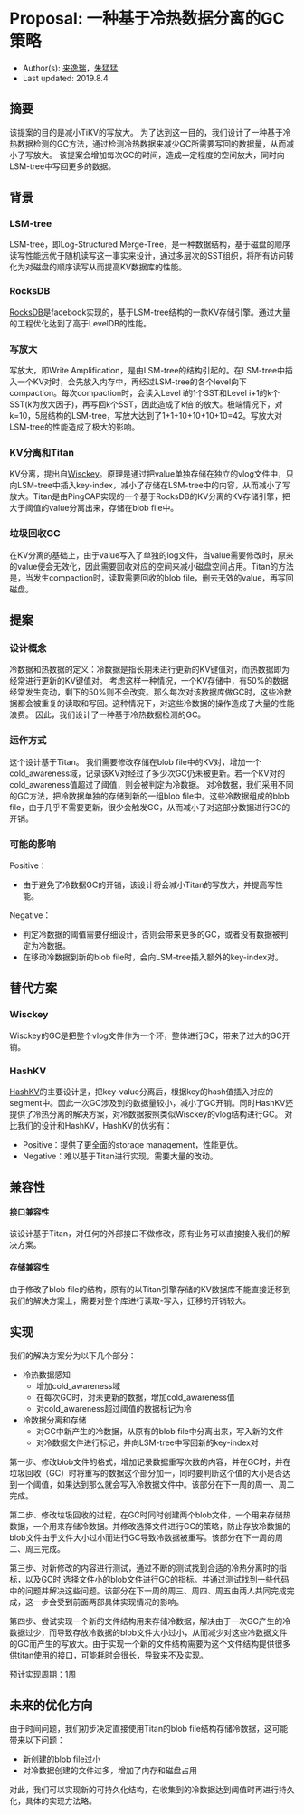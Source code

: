 # Proposal: 一种基于冷热数据分离的GC策略

- Author(s):  [来逸瑞](https://github.com/wangshuil)，[朱猛猛](https://github.com/zhumeng98)
- Last updated:  2019.8.4

## 摘要

该提案的目的是减小TiKV的写放大。
为了达到这一目的，我们设计了一种基于冷热数据检测的GC方法，通过检测冷热数据来减少GC所需要写回的数据量，从而减小了写放大。
该提案会增加每次GC的时间，造成一定程度的空间放大，同时向LSM-tree中写回更多的数据。

## 背景

### LSM-tree
LSM-tree，即Log-Structured Merge-Tree，是一种数据结构，基于磁盘的顺序读写性能远优于随机读写这一事实来设计，通过多层次的SST组织，将所有访问转化为对磁盘的顺序读写从而提高KV数据库的性能。

### RocksDB
[RocksDB](https://github.com/facebook/rocksdb)是facebook实现的，基于LSM-tree结构的一款KV存储引擎。通过大量的工程优化达到了高于LevelDB的性能。

### 写放大
写放大，即Write Amplification，是由LSM-tree的结构引起的。在LSM-tree中插入一个KV对时，会先放入内存中，再经过LSM-tree的各个level向下compaction。每次compaction时，会读入Level i的1个SST和Level i+1的k个SST(k为放大因子)，再写回k个SST，因此造成了k倍 的放大。极端情况下，对k=10，5层结构的LSM-tree，写放大达到了1+1+10+10+10+10=42。写放大对LSM-tree的性能造成了极大的影响。

### KV分离和Titan
KV分离，提出自[Wisckey](https://www.usenix.org/system/files/conference/fast16/fast16-papers-lu.pdf)。原理是通过把value单独存储在独立的vlog文件中，只向LSM-tree中插入key-index，减小了存储在LSM-tree中的内容，从而减小了写放大。Titan是由PingCAP实现的一个基于RocksDB的KV分离的KV存储引擎，把大于阈值的value分离出来，存储在blob file中。

### 垃圾回收GC
在KV分离的基础上，由于value写入了单独的log文件，当value需要修改时，原来的value便会无效化，因此需要回收对应的空间来减小磁盘空间占用。Titan的方法是，当发生compaction时，读取需要回收的blob file，删去无效的value，再写回磁盘。


## 提案

### 设计概念
冷数据和热数据的定义：冷数据是指长期未进行更新的KV键值对，而热数据即为经常进行更新的KV键值对。
考虑这样一种情况，一个KV存储中，有50%的数据经常发生变动，剩下的50%则不会改变。那么每次对该数据库做GC时，这些冷数据都会被重复的读取和写回。这种情况下，对这些冷数据的操作造成了大量的性能浪费。
因此，我们设计了一种基于冷热数据检测的GC。

### 运作方式
这个设计基于Titan。
我们需要修改存储在blob file中的KV对，增加一个cold_awareness域，记录该KV对经过了多少次GC仍未被更新。若一个KV对的cold_awareness值超过了阈值，则会被判定为冷数据。
对冷数据，我们采用不同的GC方法，把冷数据单独的存储到新的一组blob file中。这些冷数据组成的blob file，由于几乎不需要更新，很少会触发GC，从而减小了对这部分数据进行GC的开销。

### 可能的影响
Positive：
+ 由于避免了冷数据GC的开销，该设计将会减小Titan的写放大，并提高写性能。

Negative：
+ 判定冷数据的阈值需要仔细设计，否则会带来更多的GC，或者没有数据被判定为冷数据。
+ 在移动冷数据到新的blob file时，会向LSM-tree插入额外的key-index对。


## 替代方案

### Wisckey
Wisckey的GC是把整个vlog文件作为一个环，整体进行GC，带来了过大的GC开销。

### HashKV
[HashKV](https://www.usenix.org/conference/atc18/presentation/chan)的主要设计是，把key-value分离后，根据key的hash值插入对应的segment中。因此一次GC涉及到的数据量较小，减小了GC开销。同时HashKV还提供了冷热分离的解决方案，对冷数据按照类似Wisckey的vlog结构进行GC。
对比我们的设计和HashKV，HashKV的优劣有：
+ Positive：提供了更全面的storage management，性能更优。
+ Negative：难以基于Titan进行实现，需要大量的改动。

## 兼容性
#### 接口兼容性
该设计基于Titan，对任何的外部接口不做修改，原有业务可以直接接入我们的解决方案。

#### 存储兼容性
由于修改了blob file的结构，原有的以Titan引擎存储的KV数据库不能直接迁移到我们的解决方案上，需要对整个库进行读取-写入，迁移的开销较大。


## 实现

我们的解决方案分为以下几个部分：
+ 冷热数据感知
    + 增加cold_awareness域
    + 在每次GC时，对未更新的数据，增加cold_awareness值
    + 对cold_awareness超过阈值的数据标记为冷
+ 冷数据分离和存储
    + 对GC中新产生的冷数据，从原有的blob file中分离出来，写入新的文件
    + 对冷数据文件进行标记，并向LSM-tree中写回新的key-index对

第一步、修改blob文件的格式，增加记录数据重写次数的内容，并在GC时，并在垃圾回收（GC）时将重写的数据这个部分加一，同时要判断这个值的大小是否达到一个阈值，如果达到那么就会写入冷数据文件中。该部分在下一周的周一、周二完成。

第二步、修改垃圾回收的过程，在GC时同时创建两个blob文件，一个用来存储热数据，一个用来存储冷数据。并修改选择文件进行GC的策略，防止存放冷数据的blob文件由于文件大小过小而进行GC导致冷数据被重写。该部分在下一周的周二、周三完成。

第三步、对新修改的内容进行测试，通过不断的测试找到合适的冷热分离时的指标，以及GC时,选择文件小的blob文件进行GC的指标。并通过测试找到一些代码中的问题并解决这些问题。该部分在下一周的周三、周四、周五由两人共同完成完成，这一步会受到前面两部具体实现情况的影响。

第四步、尝试实现一个新的文件结构用来存储冷数据，解决由于一次GC产生的冷数据过少，而导致存放冷数据的blob文件大小过小，从而减少对这些冷数据文件的GC而产生的写放大。由于实现一个新的文件结构需要为这个文件结构提供很多供titan使用的接口，可能耗时会很长，导致来不及实现。

预计实现周期：1周

## 未来的优化方向

由于时间问题，我们初步决定直接使用Titan的blob file结构存储冷数据，这可能带来以下问题：
+ 新创建的blob file过小
+ 对冷数据创建的文件过多，增加了内存和磁盘占用

对此，我们可以实现新的可持久化结构，在收集到的冷数据达到阈值时再进行持久化，具体的实现方法略。
